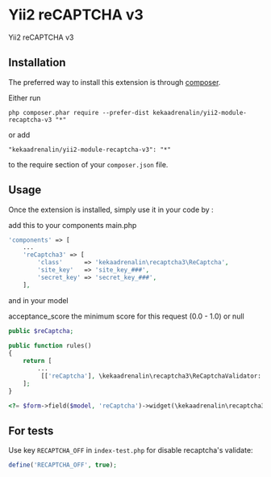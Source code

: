 Yii2 reCAPTCHA v3
=================
Yii2 reCAPTCHA v3

Installation
------------

The preferred way to install this extension is through [composer](http://getcomposer.org/download/).

Either run

```
php composer.phar require --prefer-dist kekaadrenalin/yii2-module-recaptcha-v3 "*"
```

or add

```
"kekaadrenalin/yii2-module-recaptcha-v3": "*"
```

to the require section of your `composer.json` file.


Usage
-----

Once the extension is installed, simply use it in your code by  :

add this to your components main.php

```php
'components' => [
    ...
    'reCaptcha3' => [
        'class'      => 'kekaadrenalin\recaptcha3\ReCaptcha',
        'site_key'   => 'site_key_###',
        'secret_key' => 'secret_key_###',
    ],

```

and in your model

acceptance_score the minimum score for this request (0.0 - 1.0) or null

```php
public $reCaptcha;
 
public function rules()
{
 	return [
 		...
 		 [['reCaptcha'], \kekaadrenalin\recaptcha3\ReCaptchaValidator::className(), 'acceptance_score' => 0]
 	];
}
```

```php
<?= $form->field($model, 'reCaptcha')->widget(\kekaadrenalin\recaptcha3\ReCaptchaWidget::class) ?>
```

For tests
---------

Use key ```RECAPTCHA_OFF``` in ```index-test.php``` for disable recaptcha's validate:
```php
define('RECAPTCHA_OFF', true);
```